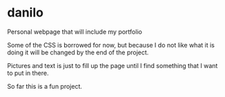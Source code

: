 # danilo
Personal webpage that will include my portfolio

Some of the CSS is borrowed for now, but because I do not like what it is doing
it will be changed by the end of the project.

Pictures and text is just to fill up the page until I find something that I
want to put in there.

So far this is a fun project. 
